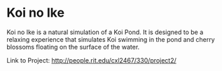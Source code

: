 # Koi no Ike

Koi no Ike is a natural simulation of a Koi Pond. It is designed to be a relaxing experience that simulates Koi swimming in the pond and cherry blossoms floating on the surface of the water.

Link to Project:
http://people.rit.edu/cxl2467/330/project2/
